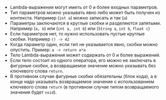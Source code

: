 - Lambda-выражения могут иметь от 0 и более входных параметров.
- Тип параметров можно указывать явно либо может быть получен из контекста. Например (`int a`) можно записать и так (`a`)
- Параметры заключаются в круглые скобки и разделяются запятыми. Например (`a, b`) или (`int a, int b`) или (`String a`, `int b`, `float c`)
- Если параметров нет, то нужно использовать пустые круглые скобки. Например `() -> 42`
- Когда параметр один, если тип не указывается явно, скобки можно опустить. Пример: `a -> return a*a`
- Тело Lambda-выражения может содержать от 0 и более выражений.
- Если тело состоит из одного оператора, его можно не заключать в фигурные скобки, а возвращаемое значение можно указывать без ключевого слова `return`.
- В противном случае фигурные скобки обязательны (блок кода), а в конце надо указывать возвращаемое значение с использованием ключевого слова `return` (в противном случае типом возвращаемого значения будет `void`).